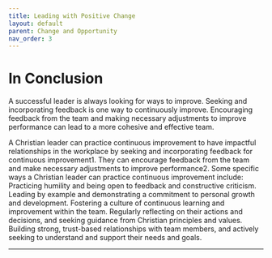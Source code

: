```yaml
---
title: Leading with Positive Change
layout: default 
parent: Change and Opportunity
nav_order: 3
---
```

# In Conclusion

A successful leader is always looking for ways to improve. Seeking and incorporating feedback is one way to continuously improve. Encouraging feedback from the team and making necessary adjustments to improve performance can lead to a more cohesive and effective team.

A Christian leader can practice continuous improvement to have impactful relationships in the workplace by seeking and incorporating feedback for continuous improvement1. They can encourage feedback from the team and make necessary adjustments to improve performance2. Some specific ways a Christian leader can practice continuous improvement include:
Practicing humility and being open to feedback and constructive criticism.
Leading by example and demonstrating a commitment to personal growth and development.
Fostering a culture of continuous learning and improvement within the team.
Regularly reflecting on their actions and decisions, and seeking guidance from Christian principles and values.
Building strong, trust-based relationships with team members, and actively seeking to understand and support their needs and goals.

---
